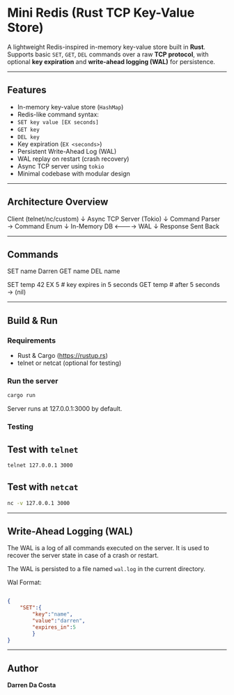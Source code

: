 # Mini Redis (Rust TCP Key-Value Store)

A lightweight Redis-inspired in-memory key-value store built in **Rust**.  
Supports basic `SET`, `GET`, `DEL` commands over a raw **TCP protocol**, with optional **key expiration** and **write-ahead logging (WAL)** for persistence.

---

## Features

-  In-memory key-value store (`HashMap`)
-  Redis-like command syntax:
  - `SET key value [EX seconds]`
  - `GET key`
  - `DEL key`
- Key expiration (`EX <seconds>`)
- Persistent Write-Ahead Log (WAL)
- WAL replay on restart (crash recovery)
- Async TCP server using `tokio`
- Minimal codebase with modular design

---

## Architecture Overview

Client (telnet/nc/custom)
        ↓
Async TCP Server (Tokio)
        ↓
Command Parser → Command Enum
        ↓
In-Memory DB <----> WAL
        ↓
Response Sent Back

---

## Commands

SET name Darren
GET name
DEL name

SET temp 42 EX 5 # key expires in 5 seconds
GET temp # after 5 seconds → (nil)

---


## Build & Run

### Requirements
- Rust & Cargo (https://rustup.rs)
- telnet or netcat (optional for testing)

### Run the server

```bash
cargo run
```

Server runs at 127.0.0.1:3000 by default.

### Testing 

## Test with `telnet`

```bash
telnet 127.0.0.1 3000
```

## Test with `netcat`

```bash
nc -v 127.0.0.1 3000
```

---

## Write-Ahead Logging (WAL)

The WAL is a log of all commands executed on the server. It is used to recover the server state in case of a crash or restart.

The WAL is persisted to a file named `wal.log` in the current directory.

Wal Format:

```json

{
    "SET":{
        "key":"name",
        "value":"darren",
        "expires_in":5
        }
}

```

---

## Author

**Darren Da Costa**
